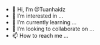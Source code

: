 - 👋 Hi, I’m @Tuanhaidz
- 👀 I’m interested in ...
- 🌱 I’m currently learning ...
- 💞️ I’m looking to collaborate on ...
- 📫 How to reach me ...

<!---
Tuanhaidz/Tuanhaidz is a ✨ special ✨ repository because its `README.md` (this file) appears on your GitHub profile.
You can click the Preview link to take a look at your changes.
--->
